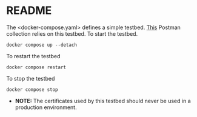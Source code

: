 

# README

The <docker-compose.yaml> defines a simple testbed.
[This](https://www.postman.com/i2cat-dev/workspace/deployemds/collection/36812968-e3ff55ce-92d5-4f29-b9c2-6c5e3b4226a8?action=share&creator=36812968) Postman collection relies on this testbed.
To start the testbed.

    docker compose up --detach

To restart the testbed

    docker compose restart

To stop the testbed

    docker compose stop

-   **NOTE:** The certificates used by this testbed should never be used in a production environment.

